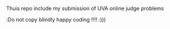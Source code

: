 Thuis repo include my submission of UVA online judge problems

:Do not copy blindly happy coding !!!! :)))
